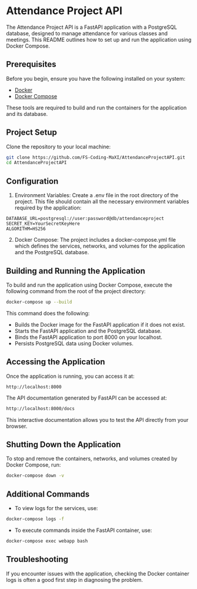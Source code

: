 # Attendance Project API

The Attendance Project API is a FastAPI application with a PostgreSQL database, designed to manage attendance for various classes and meetings. This README outlines how to set up and run the application using Docker Compose.

## Prerequisites

Before you begin, ensure you have the following installed on your system:

- [Docker](https://www.docker.com/get-started)
- [Docker Compose](https://docs.docker.com/compose/install/)

These tools are required to build and run the containers for the application and its database.

## Project Setup

Clone the repository to your local machine:

```bash
git clone https://github.com/FS-Coding-MaXI/AttendanceProjectAPI.git
cd AttendanceProjectAPI
```

## Configuration
1. Environment Variables:
Create a .env file in the root directory of the project. This file should contain all the necessary environment variables required by the application:
``` plaintext
DATABASE_URL=postgresql://user:password@db/attendanceproject
SECRET_KEY=YourSecretKeyHere
ALGORITHM=HS256
```

2. Docker Compose:
The project includes a docker-compose.yml file which defines the services, networks, and volumes for the application and the PostgreSQL database.

## Building and Running the Application
To build and run the application using Docker Compose, execute the following command from the root of the project directory:
  
  ```bash
  docker-compose up --build
  ```
This command does the following:

- Builds the Docker image for the FastAPI application if it does not exist.
- Starts the FastAPI application and the PostgreSQL database.
- Binds the FastAPI application to port 8000 on your localhost.
- Persists PostgreSQL data using Docker volumes.

## Accessing the Application
Once the application is running, you can access it at:

```arduino
http://localhost:8000
```

The API documentation generated by FastAPI can be accessed at:
```bash
http://localhost:8000/docs
```

This interactive documentation allows you to test the API directly from your browser.

## Shutting Down the Application

To stop and remove the containers, networks, and volumes created by Docker Compose, run:

```bash
docker-compose down -v
```

## Additional Commands
 
- To view logs for the services, use:
```bash
docker-compose logs -f
```

- To execute commands inside the FastAPI container, use:
```bash
docker-compose exec webapp bash
```

## Troubleshooting
If you encounter issues with the application, checking the Docker container logs is often a good first step in diagnosing the problem.